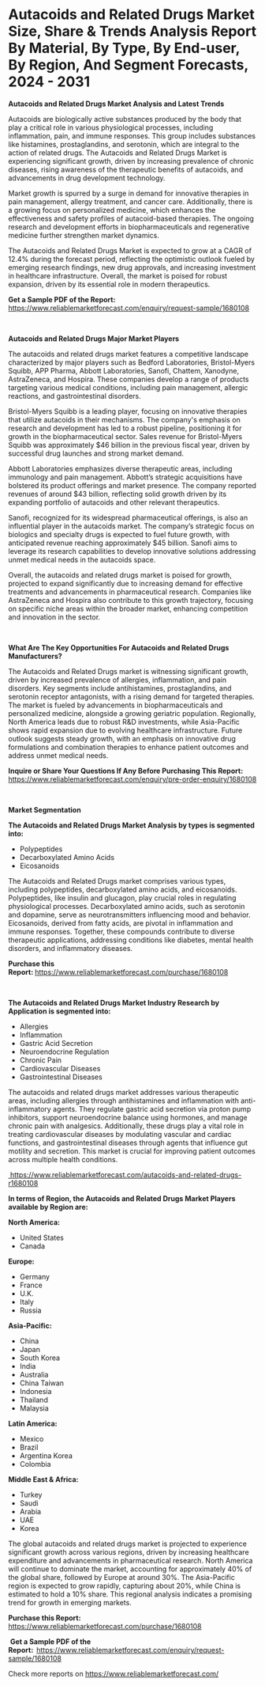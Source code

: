 <p><h1>Autacoids and Related Drugs Market Size, Share & Trends Analysis Report By Material, By Type, By End-user, By Region, And Segment Forecasts, 2024 - 2031</h1></p><p><strong>Autacoids and Related Drugs Market Analysis and Latest Trends</strong></p>
<p><p>Autacoids are biologically active substances produced by the body that play a critical role in various physiological processes, including inflammation, pain, and immune responses. This group includes substances like histamines, prostaglandins, and serotonin, which are integral to the action of related drugs. The Autacoids and Related Drugs Market is experiencing significant growth, driven by increasing prevalence of chronic diseases, rising awareness of the therapeutic benefits of autacoids, and advancements in drug development technology.</p><p>Market growth is spurred by a surge in demand for innovative therapies in pain management, allergy treatment, and cancer care. Additionally, there is a growing focus on personalized medicine, which enhances the effectiveness and safety profiles of autacoid-based therapies. The ongoing research and development efforts in biopharmaceuticals and regenerative medicine further strengthen market dynamics.</p><p>The Autacoids and Related Drugs Market is expected to grow at a CAGR of 12.4% during the forecast period, reflecting the optimistic outlook fueled by emerging research findings, new drug approvals, and increasing investment in healthcare infrastructure. Overall, the market is poised for robust expansion, driven by its essential role in modern therapeutics.</p></p>
<p><strong>Get a Sample PDF of the Report:&nbsp;</strong> <a href="https://www.reliablemarketforecast.com/enquiry/request-sample/1680108?utm_campaign=1674&utm_medium=2&utm_source=Github&utm_content=ia&utm_term=28122024&utm_id=autacoids-and-related-drugs">https://www.reliablemarketforecast.com/enquiry/request-sample/1680108</a></p>
<p>&nbsp;</p>
<p><strong>Autacoids and Related Drugs Major Market Players</strong></p>
<p><p>The autacoids and related drugs market features a competitive landscape characterized by major players such as Bedford Laboratories, Bristol-Myers Squibb, APP Pharma, Abbott Laboratories, Sanofi, Chattem, Xanodyne, AstraZeneca, and Hospira. These companies develop a range of products targeting various medical conditions, including pain management, allergic reactions, and gastrointestinal disorders.</p><p>Bristol-Myers Squibb is a leading player, focusing on innovative therapies that utilize autacoids in their mechanisms. The company's emphasis on research and development has led to a robust pipeline, positioning it for growth in the biopharmaceutical sector. Sales revenue for Bristol-Myers Squibb was approximately $46 billion in the previous fiscal year, driven by successful drug launches and strong market demand.</p><p>Abbott Laboratories emphasizes diverse therapeutic areas, including immunology and pain management. Abbott’s strategic acquisitions have bolstered its product offerings and market presence. The company reported revenues of around $43 billion, reflecting solid growth driven by its expanding portfolio of autacoids and other relevant therapeutics.</p><p>Sanofi, recognized for its widespread pharmaceutical offerings, is also an influential player in the autacoids market. The company’s strategic focus on biologics and specialty drugs is expected to fuel future growth, with anticipated revenue reaching approximately $45 billion. Sanofi aims to leverage its research capabilities to develop innovative solutions addressing unmet medical needs in the autacoids space.</p><p>Overall, the autacoids and related drugs market is poised for growth, projected to expand significantly due to increasing demand for effective treatments and advancements in pharmaceutical research. Companies like AstraZeneca and Hospira also contribute to this growth trajectory, focusing on specific niche areas within the broader market, enhancing competition and innovation in the sector.</p></p>
<p>&nbsp;</p>
<p><strong>What Are The Key Opportunities For Autacoids and Related Drugs Manufacturers?</strong></p>
<p><p>The Autacoids and Related Drugs market is witnessing significant growth, driven by increased prevalence of allergies, inflammation, and pain disorders. Key segments include antihistamines, prostaglandins, and serotonin receptor antagonists, with a rising demand for targeted therapies. The market is fueled by advancements in biopharmaceuticals and personalized medicine, alongside a growing geriatric population. Regionally, North America leads due to robust R&D investments, while Asia-Pacific shows rapid expansion due to evolving healthcare infrastructure. Future outlook suggests steady growth, with an emphasis on innovative drug formulations and combination therapies to enhance patient outcomes and address unmet medical needs.</p></p>
<p><strong>Inquire or Share Your Questions If Any Before Purchasing This Report:</strong> <a href="https://www.reliablemarketforecast.com/enquiry/pre-order-enquiry/1680108?utm_campaign=1674&utm_medium=2&utm_source=Github&utm_content=ia&utm_term=28122024&utm_id=autacoids-and-related-drugs">https://www.reliablemarketforecast.com/enquiry/pre-order-enquiry/1680108</a></p>
<p>&nbsp;</p>
<p><strong>Market Segmentation</strong></p>
<p><strong>The Autacoids and Related Drugs Market Analysis by types is segmented into:</strong></p>
<p><ul><li>Polypeptides</li><li>Decarboxylated Amino Acids</li><li>Eicosanoids</li></ul></p>
<p><p>The Autacoids and Related Drugs market comprises various types, including polypeptides, decarboxylated amino acids, and eicosanoids. Polypeptides, like insulin and glucagon, play crucial roles in regulating physiological processes. Decarboxylated amino acids, such as serotonin and dopamine, serve as neurotransmitters influencing mood and behavior. Eicosanoids, derived from fatty acids, are pivotal in inflammation and immune responses. Together, these compounds contribute to diverse therapeutic applications, addressing conditions like diabetes, mental health disorders, and inflammatory diseases.</p></p>
<p><strong>Purchase this Report:&nbsp;</strong><a href="https://www.reliablemarketforecast.com/purchase/1680108?utm_campaign=1674&utm_medium=2&utm_source=Github&utm_content=ia&utm_term=28122024&utm_id=autacoids-and-related-drugs">https://www.reliablemarketforecast.com/purchase/1680108</a></p>
<p>&nbsp;</p>
<p><strong>The Autacoids and Related Drugs Market Industry Research by Application is segmented into:</strong></p>
<p><ul><li>Allergies</li><li>Inflammation</li><li>Gastric Acid Secretion</li><li>Neuroendocrine Regulation</li><li>Chronic Pain</li><li>Cardiovascular Diseases</li><li>Gastrointestinal Diseases</li></ul></p>
<p><p>The autacoids and related drugs market addresses various therapeutic areas, including allergies through antihistamines and inflammation with anti-inflammatory agents. They regulate gastric acid secretion via proton pump inhibitors, support neuroendocrine balance using hormones, and manage chronic pain with analgesics. Additionally, these drugs play a vital role in treating cardiovascular diseases by modulating vascular and cardiac functions, and gastrointestinal diseases through agents that influence gut motility and secretion. This market is crucial for improving patient outcomes across multiple health conditions.</p></p>
<p><a href="https://www.reliablemarketforecast.com/autacoids-and-related-drugs-r1680108?utm_campaign=1674&utm_medium=2&utm_source=Github&utm_content=ia&utm_term=28122024&utm_id=autacoids-and-related-drugs">&nbsp;https://www.reliablemarketforecast.com/autacoids-and-related-drugs-r1680108</a></p>
<p><strong>In terms of Region, the Autacoids and Related Drugs Market Players available by Region are:</strong></p>
<p>
    <p> <strong> North America: </strong>
        <ul>
            <li>United States</li>
            <li>Canada</li>
        </ul>
        </p> 
    <p> <strong> Europe: </strong>
        <ul>
            <li>Germany</li>
            <li>France</li>
            <li>U.K.</li>
            <li>Italy</li>
            <li>Russia</li>
        </ul>
        </p> 
    <p> <strong> Asia-Pacific: </strong>
        <ul>
            <li>China</li>
            <li>Japan</li>
            <li>South Korea</li>
            <li>India</li>
            <li>Australia</li>
            <li>China Taiwan</li>
            <li>Indonesia</li>
            <li>Thailand</li>
            <li>Malaysia</li>
        </ul>
        </p> 
    <p> <strong> Latin America: </strong>
        <ul>
            <li>Mexico</li>
            <li>Brazil</li>
            <li>Argentina Korea</li>
            <li>Colombia</li>
        </ul>
        </p> 
    <p> <strong> Middle East & Africa: </strong>
        <ul>
            <li>Turkey</li>
            <li>Saudi</li>
            <li>Arabia</li>
            <li>UAE</li>
            <li>Korea</li>
        </ul>
    </p>
    </p>
<p><p>The global autacoids and related drugs market is projected to experience significant growth across various regions, driven by increasing healthcare expenditure and advancements in pharmaceutical research. North America will continue to dominate the market, accounting for approximately 40% of the global share, followed by Europe at around 30%. The Asia-Pacific region is expected to grow rapidly, capturing about 20%, while China is estimated to hold a 10% share. This regional analysis indicates a promising trend for growth in emerging markets.</p></p>
<p><strong>Purchase this Report: </strong><a href="https://www.reliablemarketforecast.com/purchase/1680108?utm_campaign=1674&utm_medium=2&utm_source=Github&utm_content=ia&utm_term=28122024&utm_id=autacoids-and-related-drugs">https://www.reliablemarketforecast.com/purchase/1680108</a></p>
<p>&nbsp;<strong>Get a Sample PDF of the Report:&nbsp;&nbsp;</strong><a href="https://www.reliablemarketforecast.com/enquiry/request-sample/1680108?utm_campaign=1674&utm_medium=2&utm_source=Github&utm_content=ia&utm_term=28122024&utm_id=autacoids-and-related-drugs">https://www.reliablemarketforecast.com/enquiry/request-sample/1680108</a></p>
<p><strong></strong></p>
<p>Check more reports on <a href="https://www.reliablemarketforecast.com/?utm_campaign=1674&utm_medium=2&utm_source=Github&utm_content=ia&utm_term=28122024&utm_id=autacoids-and-related-drugs">https://www.reliablemarketforecast.com/</a></p>